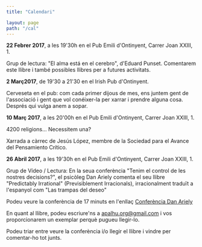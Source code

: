 ```yaml
---
title: "Calendari"

layout: page
path: "/cal"
---
```


**22 Febrer 2017**, a les 19'30h en el Pub Emili d'Ontinyent, Carrer Joan XXIII, 1.

Grup de lectura: "El alma está en el cerebro", d'Eduard Punset. Comentarem este llibre i també possibles llibres per a futures activitats.

**2 Març2017**, de 19'30 a 21'30 en el Irish Pub d'Ontinyent.

Cerveseta en el pub: com cada primer dijous de mes, ens juntem gent de l'associació i gent que vol conéixer-la per xarrar i prendre alguna cosa. Després qui vulga anem a sopar.

**10 Març 2017**, a les 20'00h en el Pub Emili d'Ontinyent, Carrer Joan XXIII, 1.

4200 religions... Necessitem una?

Xarrada a càrrec de Jesús López, membre de la Sociedad para el Avance del Pensamiento Crítico.

**26 Abril 2017**, a les 19'30h en el Pub Emili d'Ontinyent, Carrer Joan XXIII, 1.

Grup de Vídeo / Lectura: En la seua conferència "Tenim el control de les nostres decisions?", el psicòleg Dan Ariely comenta el seu llibre "Predictably Irrational" (Previsiblement Irracionals), irracionalment traduït a l'espanyol com "Las trampas del deseo"

Podeu veure la conferència de 17 minuts en l'enllaç <a href="https://www.ted.com/talks/dan_ariely_asks_are_we_in_control_of_our_own_decisions" target="_blank">Conferència Dan Ariely</a>

En quant al llibre, podeu escriure'ns a apalhu.org@gmail.com i vos proporcionarem un exemplar perquè pugueu llegir-lo.

Podeu triar entre veure la conferència i/o llegir el llibre i vindre per comentar-ho tot junts.
